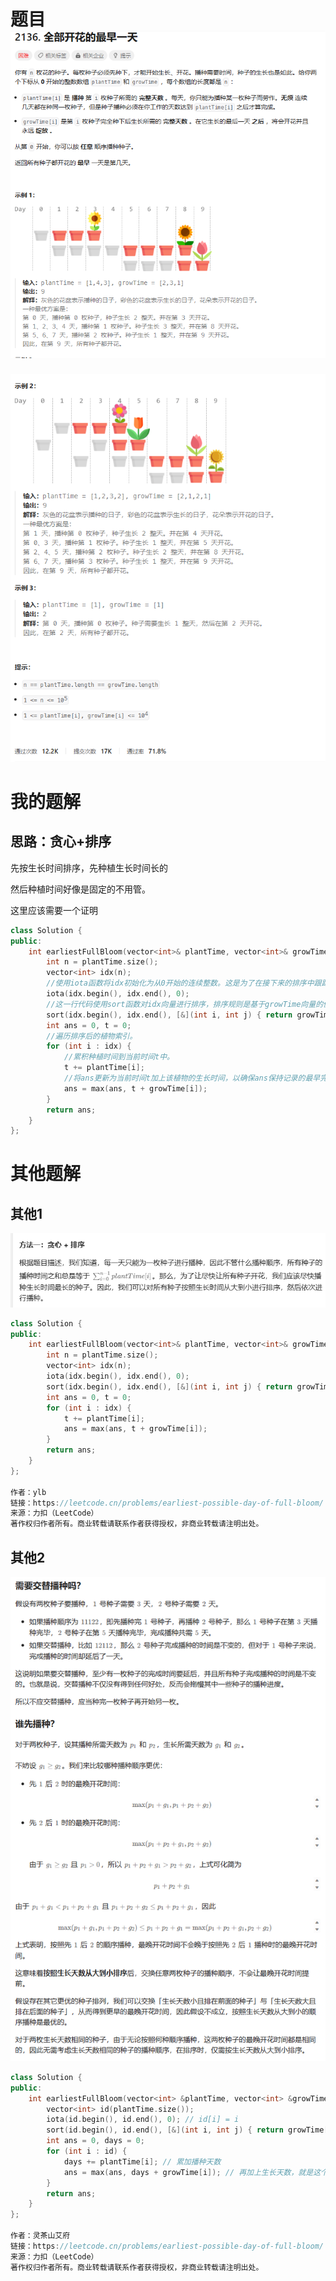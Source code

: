 # 题目![image-20230930221107482](image/image-20230930221107482.png)

![image-20230930221137312](image/image-20230930221137312.png)

# 我的题解

## 思路：贪心+排序

先按生长时间排序，先种植生长时间长的

然后种植时间好像是固定的不用管。

这里应该需要一个证明

```C++
class Solution {
public:
    int earliestFullBloom(vector<int>& plantTime, vector<int>& growTime) {
        int n = plantTime.size();
        vector<int> idx(n);
        //使用iota函数将idx初始化为从0开始的连续整数。这是为了在接下来的排序中跟踪植物的索引。
        iota(idx.begin(), idx.end(), 0);
        //这一行代码使用sort函数对idx向量进行排序，排序规则是基于growTime向量的值，将植物索引按照生长时间的降序排列。这样，最长生长时间的植物将排在前面。
        sort(idx.begin(), idx.end(), [&](int i, int j) { return growTime[j] < growTime[i]; });
        int ans = 0, t = 0;
        //遍历排序后的植物索引。
        for (int i : idx) {
            //累积种植时间到当前时间t中。
            t += plantTime[i];
            //将ans更新为当前时间t加上该植物的生长时间，以确保ans保持记录的最早完全开花的时间。
            ans = max(ans, t + growTime[i]);
        }
        return ans;
    }
};
```





# 其他题解

## 其他1

![image-20230930221845304](image/image-20230930221845304.png)

```C++
class Solution {
public:
    int earliestFullBloom(vector<int>& plantTime, vector<int>& growTime) {
        int n = plantTime.size();
        vector<int> idx(n);
        iota(idx.begin(), idx.end(), 0);
        sort(idx.begin(), idx.end(), [&](int i, int j) { return growTime[j] < growTime[i]; });
        int ans = 0, t = 0;
        for (int i : idx) {
            t += plantTime[i];
            ans = max(ans, t + growTime[i]);
        }
        return ans;
    }
};

作者：ylb
链接：https://leetcode.cn/problems/earliest-possible-day-of-full-bloom/
来源：力扣（LeetCode）
著作权归作者所有。商业转载请联系作者获得授权，非商业转载请注明出处。
```

## 其他2

![image-20230930223244309](image/image-20230930223244309.png)

```C++
class Solution {
public:
    int earliestFullBloom(vector<int> &plantTime, vector<int> &growTime) {
        vector<int> id(plantTime.size());
        iota(id.begin(), id.end(), 0); // id[i] = i
        sort(id.begin(), id.end(), [&](int i, int j) { return growTime[i] > growTime[j]; });
        int ans = 0, days = 0;
        for (int i : id) {
            days += plantTime[i]; // 累加播种天数
            ans = max(ans, days + growTime[i]); // 再加上生长天数，就是这个种子的开花时间
        }
        return ans;
    }
};

作者：灵茶山艾府
链接：https://leetcode.cn/problems/earliest-possible-day-of-full-bloom/
来源：力扣（LeetCode）
著作权归作者所有。商业转载请联系作者获得授权，非商业转载请注明出处。
```

